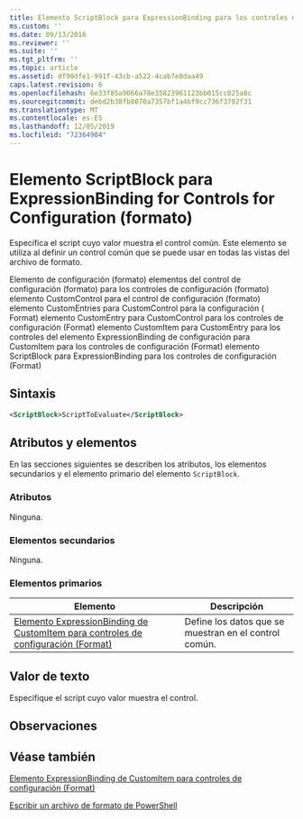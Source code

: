 ```yaml
---
title: Elemento ScriptBlock para ExpressionBinding para los controles de configuración (Format) | Microsoft Docs
ms.custom: ''
ms.date: 09/13/2016
ms.reviewer: ''
ms.suite: ''
ms.tgt_pltfrm: ''
ms.topic: article
ms.assetid: df90dfe1-991f-43cb-a522-4cab7e8daa49
caps.latest.revision: 6
ms.openlocfilehash: 6e33f85a9066a78e35823961123bb015cc025a0c
ms.sourcegitcommit: debd2b38fb8070a7357bf1a4bf9cc736f3702f31
ms.translationtype: MT
ms.contentlocale: es-ES
ms.lasthandoff: 12/05/2019
ms.locfileid: "72364904"
---
```

# <a name="scriptblock-element-for-expressionbinding-for-controls-for-configuration-format"></a>Elemento ScriptBlock para ExpressionBinding for Controls for Configuration (formato)

Especifica el script cuyo valor muestra el control común. Este elemento se utiliza al definir un control común que se puede usar en todas las vistas del archivo de formato.

Elemento de configuración (formato) elementos del control de configuración (formato) para los controles de configuración (formato) elemento CustomControl para el control de configuración (formato) elemento CustomEntries para CustomControl para la configuración ( Format) elemento CustomEntry para CustomControl para los controles de configuración (Format) elemento CustomItem para CustomEntry para los controles del elemento ExpressionBinding de configuración para CustomItem para los controles de configuración (Format) elemento ScriptBlock para ExpressionBinding para los controles de configuración (Format)

## <a name="syntax"></a>Sintaxis

```xml
<ScriptBlock>ScriptToEvaluate</ScriptBlock>
```

## <a name="attributes-and-elements"></a>Atributos y elementos

En las secciones siguientes se describen los atributos, los elementos secundarios y el elemento primario del elemento `ScriptBlock`.

### <a name="attributes"></a>Atributos

Ninguna.

### <a name="child-elements"></a>Elementos secundarios

Ninguna.

### <a name="parent-elements"></a>Elementos primarios

|Elemento|Descripción|
|-------------|-----------------|
|[Elemento ExpressionBinding de CustomItem para controles de configuración (Format)](./expressionbinding-element-for-customitem-for-controls-for-configuration-format.md)|Define los datos que se muestran en el control común.|

## <a name="text-value"></a>Valor de texto

Especifique el script cuyo valor muestra el control.

## <a name="remarks"></a>Observaciones

## <a name="see-also"></a>Véase también

[Elemento ExpressionBinding de CustomItem para controles de configuración (Format)](./expressionbinding-element-for-customitem-for-controls-for-configuration-format.md)

[Escribir un archivo de formato de PowerShell](./writing-a-powershell-formatting-file.md)
